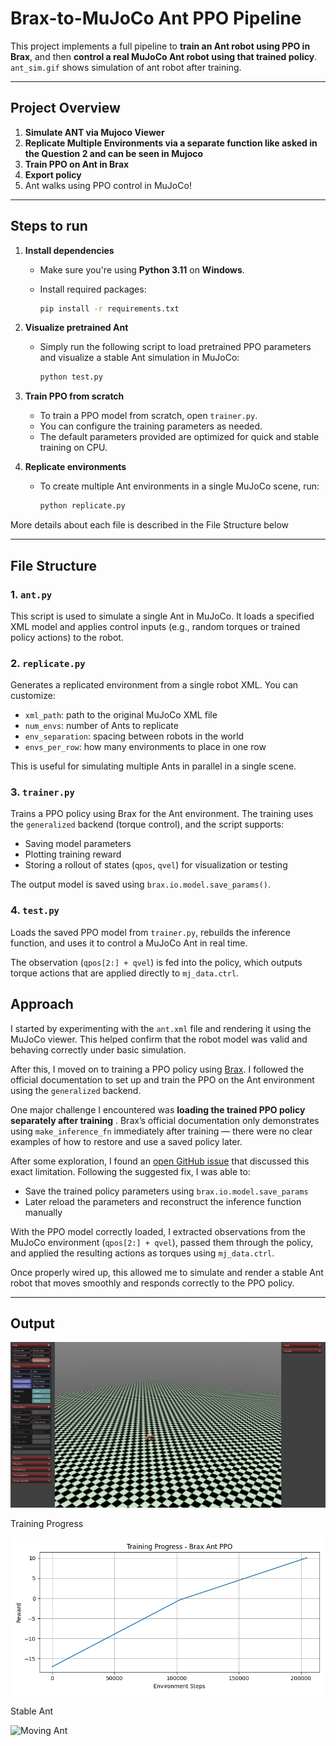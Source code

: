 # Brax-to-MuJoCo Ant PPO Pipeline

This project implements a full pipeline to **train an Ant robot using PPO in Brax**, and then **control a real MuJoCo Ant robot using that trained policy**. `ant_sim.gif` shows simulation of ant robot after training.

---

## Project Overview

1. **Simulate ANT via Mujoco Viewer**
2. **Replicate Multiple Environments via a separate function like asked in the Question 2 and can be seen in Mujoco**
3. **Train PPO on Ant in Brax**
4. **Export policy**
5. Ant walks using PPO control in MuJoCo!

---

## Steps to run

1. **Install dependencies**
   
   - Make sure you're using **Python 3.11** on **Windows**.
   - Install required packages:
     
     ```bash
     pip install -r requirements.txt
     ```
2. **Visualize pretrained Ant**
   
   - Simply run the following script to load pretrained PPO parameters and visualize a stable Ant simulation in MuJoCo:
     
     ```bash
     python test.py
     ```
3. **Train PPO from scratch**
   
   - To train a PPO model from scratch, open `trainer.py`.
   - You can configure the training parameters as needed.
   - The default parameters provided are optimized for quick and stable training on CPU.
4. **Replicate environments**
   
   - To create multiple Ant environments in a single MuJoCo scene, run:
     
     ```bash
     python replicate.py
     ```

More details about each file is described in the File Structure below

---

## File Structure

### 1. `ant.py`

This script is used to simulate a single Ant in MuJoCo. It loads a specified XML model and applies control inputs (e.g., random torques or trained policy actions) to the robot.

### 2. `replicate.py`

Generates a replicated environment from a single robot XML. You can customize:

- `xml_path`: path to the original MuJoCo XML file
- `num_envs`: number of Ants to replicate
- `env_separation`: spacing between robots in the world
- `envs_per_row`: how many environments to place in one row

This is useful for simulating multiple Ants in parallel in a single scene.

### 3. `trainer.py`

Trains a PPO policy using Brax for the Ant environment. The training uses the `generalized` backend (torque control), and the script supports:

- Saving model parameters
- Plotting training reward
- Storing a rollout of states (`qpos`, `qvel`) for visualization or testing

The output model is saved using `brax.io.model.save_params()`.

### 4. `test.py`

Loads the saved PPO model from `trainer.py`, rebuilds the inference function, and uses it to control a MuJoCo Ant in real time.

The observation (`qpos[2:] + qvel`) is fed into the policy, which outputs torque actions that are applied directly to `mj_data.ctrl`.

## Approach

I started by experimenting with the `ant.xml` file and rendering it using the MuJoCo viewer. This helped confirm that the robot model was valid and behaving correctly under basic simulation.

After this, I moved on to training a PPO policy using [Brax](https://github.com/google/brax). I followed the official documentation to set up and train the PPO on the Ant environment using the `generalized` backend.

One major challenge I encountered was **loading the trained PPO policy separately after training** . Brax’s official documentation only demonstrates using `make_inference_fn` immediately after training — there were no clear examples of how to restore and use a saved policy later.

After some exploration, I found an [open GitHub issue](https://github.com/google/brax/issues/438) that discussed this exact limitation. Following the suggested fix, I was able to:

* Save the trained policy parameters using `brax.io.model.save_params`
* Later reload the parameters and reconstruct the inference function manually

With the PPO model correctly loaded, I extracted observations from the MuJoCo environment (`qpos[2:] + qvel`), passed them through the policy, and applied the resulting actions as torques using `mj_data.ctrl`.

Once properly wired up, this allowed me to simulate and render a stable Ant robot that moves smoothly and responds correctly to the PPO policy.

---

## Output

![Multiple Ant](screenshot.png)

Training Progress


![PPO Training](ant_training_curve.png)

Stable Ant



![Moving Ant](ant_sim.gif)

